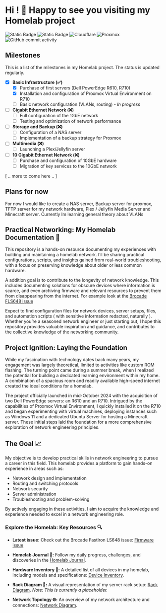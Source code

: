 # Hi ! 👋 Happy to see you visiting my Homelab project

![Static Badge](https://img.shields.io/badge/LAN_speed-Nan-%237ef728?style=for-the-badge)
![Static Badge](https://img.shields.io/badge/Services_status-Down-%23f72847?style=for-the-badge)
![Cloudflare](https://img.shields.io/badge/Cloudflare-F38020?style=for-the-badge&logo=Cloudflare&logoColor=white)
![Proxmox](https://img.shields.io/badge/proxmox-proxmox?style=for-the-badge&logo=proxmox&logoColor=%23E57000&labelColor=%232b2a33&color=%232b2a33)
![GitHub commit activity](https://img.shields.io/github/commit-activity/t/AndreansxTech/Homelab-2025?style=for-the-badge&logo=github)


## Milestones

This is a list of the milestones in my Homelab project. The status is updated regularly.

- [x] **Basic Infrastructure (✅)**
    - [x] Purchase of first servers (Dell PowerEdge R610, R710)
    - [x] Installation and configuration of Proxmox Virtual Environment on R710
    - [ ] Basic network configuration (VLANs, routing) - *In progress*
- [ ] **Gigabit Ethernet Network (❌)**
    - [ ] Full configuration of the 1GbE network
    - [ ] Testing and optimization of network performance
- [ ] **Storage and Backup (❌)**
    - [ ] Configuration of a NAS server
    - [ ] Implementation of a backup strategy for Proxmox
- [ ] **Multimedia (❌)**
    - [ ] Launching a Plex/Jellyfin server
- [ ] **10 Gigabit Ethernet Network (❌)**
    - [ ] Purchase and configuration of 10GbE hardware
    - [ ] Migration of key services to the 10GbE network

[ .. more to come here .. ]

## Plans for now

For now I would like to create a NAS server, Backup server for proxmox, TFTP server for my network hardware, Plex / Jellyfin Media Server and Minecraft server.
Currently Im learning general theory about VLANs


## Practical Networking: My Homelab Documentation 🧐

This repository is a hands-on resource documenting my experiences with building and maintaining a homelab network. I’ll be sharing practical configurations, scripts, and insights gained from real-world troubleshooting, with a focus on preserving knowledge about older or less common hardware.

A addition goal is to contribute to the longevity of network knowledge. This includes documenting solutions for obscure devices where information is scarce, and even archiving firmware and relevant resources to prevent them from disappearing from the internet. For example look at the <a href=”https://github.com/AndreansxTech/My-homelab/blob/main/projects%40home/Brocade-FLS648-firmware-issue/overwiew.md”>Brocade FLS648 issue</a>

Expect to find configuration files for network devices, server setups, files, and automation scripts ( with sensitive information redacted, naturally ). Whether you’re a seasoned network engineer or just starting out, I hope this repository provides valuable inspiration and guidance, and contributes to the collective knowledge of the networking community.

## Project Ignition: Laying the Foundation

While my fascination with technology dates back many years, my engagement was largely theoretical, limited to activities like custom ROM flashing. The turning point came during a summer break, when I realized the potential for building a dedicated learning environment within my home. A combination of a spacious room and readily available high-speed internet created the ideal conditions for a homelab.

The project officially launched in mid-October 2024 with the acquisition of two Dell PowerEdge servers: an R610 and an R710. Intrigued by the capabilities of Proxmox Virtual Environment, I quickly installed it on the R710 and began experimenting with virtual machines, deploying instances such as Windows 11 and a dedicated Ubuntu Server for hosting a Minecraft server. These initial steps laid the foundation for a more comprehensive exploration of network engineering principles.

## The Goal 📈

My objective is to develop practical skills in network engineering to pursue a career in this field. This homelab provides a platform to gain hands-on experience in areas such as:

*   Network design and implementation
*   Routing and switching protocols
*   Network security
*   Server administration
*   Troubleshooting and problem-solving

By actively engaging in these activities, I aim to acquire the knowledge and experience needed to excel in a network engineering role.


<!--
### Navigate the Homelab: Essential Resources

*   [<img src="https://img.shields.io/badge/Homelab%20Journal-Read%20Now-blue?style=for-the-badge" alt="Homelab Journal">](https://github.com/AndreansxTech/My-homelab/blob/main/docs/journal.md) - Daily progress and insights.
*   [<img src="https://img.shields.io/badge/Device%20Inventory-View%20List-green" alt="Device Inventory">](https://github.com/AndreansxTech/Homelab-2025/blob/main/Inventory/devices.md) - A complete hardware list.
*   [<img src="https://img.shields.io/badge/Rack%20Diagram-See%20Visual-orange" alt="Rack Diagram">](https://github.com/AndreansxTech/Homelab-2025/blob/main/Inventory/rack-diagram-placeholder) - *Placeholder - Coming Soon!*
*   [<img src="https://img.shields.io/badge/Network%20Topology-Explore%20Arch-purple" alt="Network Topology Diagram">](https://github.com/AndreansxTech/My-homelab/blob/main/docs/general-network-topology.png) - Network Architecture Overview-->



### Explore the Homelab: Key Resources 🔍

*   **Latest issue:** Check out the Brocade FastIron LS648 issue: [Firmware issue](https://github.com/AndreansxTech/My-Homelab/blob/main/projects@home/issues@homelab/Brocade-FLS648-firmware-issue/overwiew.md)


*   **Homelab Journal 📝:** Follow my daily progress, challenges, and discoveries in the [Homelab Journal](https://github.com/AndreansxTech/My-homelab/blob/main/docs/journal.md).
*   **Hardware Inventory 🧰:**  A detailed list of all devices in my homelab, including models and specifications: [Device Inventory](https://github.com/AndreansxTech/Homelab-2025/blob/main/Inventory/devices.md).
*   **Rack Diagram 🏢:** A visual representation of my server rack setup: [Rack Diagram](https://github.com/AndreansxTech/Homelab-2025/blob/main/Inventory/rack-diagram-placeholder). *Note: This is currently a placeholder.*
*   **Network Topology 🌐:**  An overview of my network architecture and connections: [Network Diagram](https://github.com/AndreansxTech/My-homelab/blob/main/docs/general-network-topology.png).
 